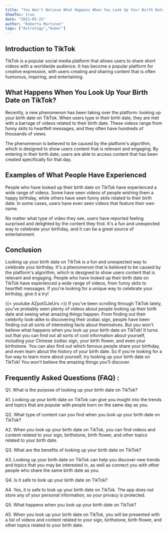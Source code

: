 ```yaml
---
title: "You Won't Believe What Happens When You Look Up Your Birth Date on TikTok!"
ShowToc: true 
date: "2023-05-25"
author: "Roberta Martinez" 
tags: ["Astrology","Humor"]
---
```

## Introduction to TikTok

TikTok is a popular social media platform that allows users to share short videos with a worldwide audience. It has become a popular platform for creative expression, with users creating and sharing content that is often humorous, inspiring, and entertaining.

## What Happens When You Look Up Your Birth Date on TikTok?

Recently, a new phenomenon has been taking over the platform: looking up your birth date on TikTok. When users type in their birth date, they are met with a barrage of videos related to their birth date. These videos range from funny skits to heartfelt messages, and they often have hundreds of thousands of views.

The phenomenon is believed to be caused by the platform's algorithm, which is designed to show users content that is relevant and engaging. By entering in their birth date, users are able to access content that has been created specifically for that day.

## Examples of What People Have Experienced

People who have looked up their birth date on TikTok have experienced a wide range of videos. Some have seen videos of people wishing them a happy birthday, while others have seen funny skits related to their birth date. In some cases, users have even seen videos that feature their own name.

No matter what type of video they see, users have reported feeling surprised and delighted by the content they find. It's a fun and unexpected way to celebrate your birthday, and it can be a great source of entertainment.

## Conclusion

Looking up your birth date on TikTok is a fun and unexpected way to celebrate your birthday. It's a phenomenon that is believed to be caused by the platform's algorithm, which is designed to show users content that is relevant and engaging. People who have looked up their birth date on TikTok have experienced a wide range of videos, from funny skits to heartfelt messages. If you're looking for a unique way to celebrate your birthday, give it a try!

{{< youtube AZpotGJeUrs >}} 
If you've been scrolling through TikTok lately, you've probably seen plenty of videos about people looking up their birth date and seeing what amazing things happen. From finding out their celebrity look-alike to discovering their zodiac sign, people have been finding out all sorts of interesting facts about themselves. But you won't believe what happens when you look up your birth date on TikTok! It turns out that you can find out all sorts of cool information about yourself, including your Chinese zodiac sign, your birth flower, and even your birthstone. You can also find out which famous people share your birthday, and even learn about the history of your birth date. So if you're looking for a fun way to learn more about yourself, try looking up your birth date on TikTok! You won't believe the amazing things you'll discover.

## Frequently Asked Questions (FAQ) :
Q1. What is the purpose of looking up your birth date on TikTok?

A1. Looking up your birth date on TikTok can give you insight into the trends and topics that are popular with people born on the same day as you.

Q2. What type of content can you find when you look up your birth date on TikTok?

A2. When you look up your birth date on TikTok, you can find videos and content related to your sign, birthstone, birth flower, and other topics related to your birth date.

Q3. What are the benefits of looking up your birth date on TikTok?

A3. Looking up your birth date on TikTok can help you discover new trends and topics that you may be interested in, as well as connect you with other people who share the same birth date as you.

Q4. Is it safe to look up your birth date on TikTok?

A4. Yes, it is safe to look up your birth date on TikTok. The app does not store any of your personal information, so your privacy is protected.

Q5. What happens when you look up your birth date on TikTok?

A5. When you look up your birth date on TikTok, you will be presented with a list of videos and content related to your sign, birthstone, birth flower, and other topics related to your birth date.


